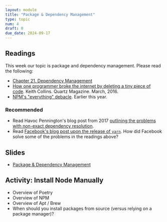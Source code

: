 ```yaml
---
layout: module
title: "Package & Dependency Management"
type: topic
num: 4
draft: 0
due_date: 2024-09-17
---
```


<style>
    .image {
        height: 400px;
    }
</style>

## Readings
This week our topic is package and dependency management. Please read the following:

* <a href="https://abseil.io/resources/swe-book/html/ch21.html" target="_blank">Chapter 21. Dependency Management</a>
* <a href="https://qz.com/646467/how-one-programmer-broke-the-internet-by-deleting-a-tiny-piece-of-code" target="_blank">How one programmer broke the internet by deleting a tiny piece of code</a>. Keith Collins. Quartz Magazine. March, 2016.
* <a href="https://socket.dev/blog/when-everything-becomes-too-much" target="_blank">NPM's "everything" debacle</a>. Earlier this year.

### Recommended
* Read Havoc Pennington's blog post from 2017 <a href="https://blog.ometer.com/2017/01/10/dear-package-managers-dependency-resolution-results-should-be-in-version-control/" target="_blank">outlining the problems with non-exact dependency resolution</a>.
* Read <a href="https://engineering.fb.com/2016/10/11/web/yarn-a-new-package-manager-for-javascript/" target="_blank">Facebook's blog post upon the release of `yarn`</a>. How did Facebook solve some of the problems in the readings above?


## Slides
* <a href="https://docs.google.com/presentation/d/1L7iqwWTZELObQ8vFDuB7aAc9Kkw5U1EN/edit?usp=sharing&ouid=113376576186080604800&rtpof=true&sd=true" target="_blank">Package & Dependency Management</a>


## Activity: Install Node Manually
* Overview of Poetry
* Overview of NPM
* Overview of Apt / Brew
* When should you install packages from source (versus relying on a package manager)?
